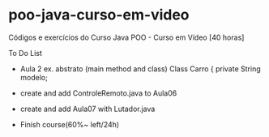 # poo-java-curso-em-video
Códigos e exercícios do Curso Java POO - Curso em Vídeo [40 horas]

To Do List

- Aula 2 ex. abstrato (main method and class)
  Class Carro {
    private String modelo;
  
- create and add ControleRemoto.java to Aula06
- create and add Aula07 with Lutador.java
- Finish course(60%~ left/24h)

